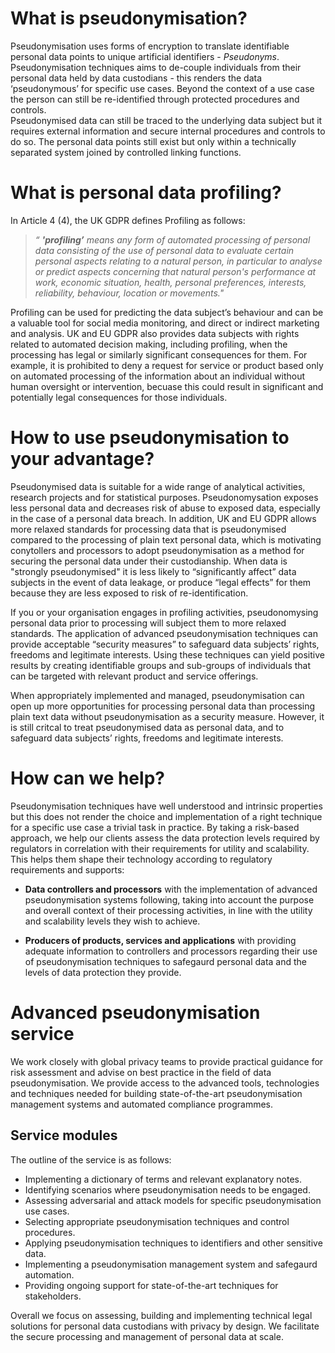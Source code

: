 # What is pseudonymisation?
Pseudonymisation uses forms of encryption to translate identifiable personal data points to unique artificial identifiers - _Pseudonyms_. Pseudonymisation techniques aims to de-couple individuals from their personal data held by data custodians - this renders the data ‘pseudonymous’ for specific use cases. Beyond the context of a use case the person can still be re-identified through protected procedures and controls.  
Pseudonymised data can still be traced to the underlying data subject but it requires external information and secure internal procedures and controls to do so. The personal data points still exist but only within a technically separated system joined by controlled linking functions.

# What is personal data profiling?
In Article 4 (4), the UK GDPR defines Profiling as follows:
> _“ **'profiling’** means any form of automated processing of personal data consisting of the use of personal data to evaluate certain personal aspects relating to a natural person, in particular to analyse or predict aspects concerning that natural person's performance at work, economic situation, health, personal preferences, interests, reliability, behaviour, location or movements."_

Profiling can be used for predicting the data subject’s behaviour and can be a valuable tool for social media monitoring, and direct or indirect marketing and analysis. UK and EU GDPR also provides data subjects with rights related to automated decision making, including profiling, when the processing has legal or similarly significant consequences for them. For example, it is prohibited to deny a request for service or product based only on automated processing of the information about an individual without human oversight or intervention, becuase this could result in significant and potentially legal consequences for those individuals. 

# How to use pseudonymisation to your advantage?
Pseudonymised data is suitable for a wide range of analytical activities, research projects and for statistical purposes. Pseudonomysation exposes less personal data and decreases risk of abuse to exposed data, especially in the case of a personal data breach. In addition, UK and EU GDPR allows more relaxed standards for processing data that is pseudonymised compared to the processing of plain text personal data, which is motivating conytollers and processors to adopt pseudonymisation as a method for securing the personal data under their custodianship. When data is "strongly pseudonymised" it is less likely to “significantly affect” data subjects in the event of data leakage, or produce “legal effects” for them because they are less exposed to risk of re-identification.

If you or your organisation engages in profiling activities, pseudonomysing personal data prior to processing will subject them to more relaxed standards. The application of advanced pseudonymisation techniques can provide acceptable “security measures” to safeguard data subjects’ rights, freedoms and legitimate interests. Using these techniques can yield positive results by creating identifiable groups and sub-groups of individuals that can be targeted with relevant product and service offerings.

When appropriately implemented and managed, pseudonymisation can open up more opportunities for processing personal data than processing plain text data without pseudonymisation as a security measure. However, it is still critcal to treat pseudonymised data as personal data, and to safeguard data subjects’ rights, freedoms and legitimate interests.

# How can we help?
Pseudonymisation techniques have well understood and intrinsic properties but this does not render the choice and implementation of a right technique for a specific use case a trivial task in practice. By taking a risk-based approach, we help our clients assess the data protection levels required by regulators in correlation with their requirements for utility and scalability. This helps them shape their technology according to regulatory requirements and supports:

* **Data controllers and processors** with the implementation of advanced pseudonymisation systems following, taking into account the purpose and overall context of their processing activities, in line with the utility and scalability levels they wish to achieve.

* **Producers of products, services and applications** with providing adequate information to controllers and processors regarding their use of pseudonymisation techniques to safegaurd personal data and the levels of data protection they provide.

# Advanced pseudonymisation service
We work closely with global privacy teams to provide practical guidance for risk assessment and advise on best practice in the field of data pseudonymisation. We provide access to the advanced tools, technologies and techniques needed for building state-of-the-art pseudonymisation management systems and automated compliance programmes.

## Service modules
The outline of the service is as follows:

- Implementing a dictionary of terms and relevant explanatory notes.
- Identifying scenarios where pseudonymisation needs to be engaged.
- Assessing adversarial and attack models for specific pseudonymisation use cases.
- Selecting appropriate pseudonymisation techniques and control procedures.
- Applying pseudonymisation techniques to identifiers and other sensitive data.
- Implementing a pseudonymisation management system and safegaurd automation.
- Providing ongoing support for state-of-the-art techniques for stakeholders.

Overall we focus on assessing, building and implementing technical legal solutions for personal data custodians with privacy by design. We facilitate the secure processing and management of personal data at scale.
